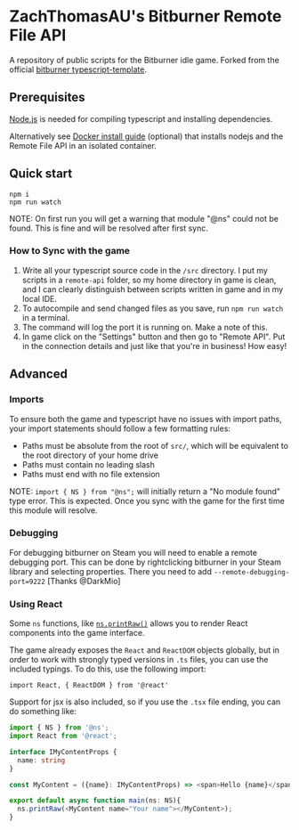 # ZachThomasAU's Bitburner Remote File API

A repository of public scripts for the Bitburner idle game. Forked from the official [bitburner typescript-template](https://github.com/bitburner-official/typescript-template).

## Prerequisites

[Node.js](https://nodejs.org/en/download/) is needed for compiling typescript and installing dependencies.

Alternatively see [Docker install guide](DockerGuide.md) (optional) that installs nodejs and the Remote File API in an isolated container.

## Quick start
```
npm i
npm run watch
```

NOTE: On first run you will get a warning that module "@ns" could not be found. This is fine and will be resolved after first sync.

### How to Sync with the game

1. Write all your typescript source code in the `/src` directory. I put my scripts in a `remote-api` folder, so my home directory in game is clean, and I can clearly distinguish between scripts written in game and in my local IDE.
1. To autocompile and send changed files as you save, run `npm run watch` in a terminal.
1. The command will log the port it is running on. Make a note of this.
1. In game click on the "Settings" button and then go to "Remote API". Put in the connection details and just like that you're in business! How easy!

## Advanced
### Imports

To ensure both the game and typescript have no issues with import paths, your import statements should follow a few formatting rules:

- Paths must be absolute from the root of `src/`, which will be equivalent to the root directory of your home drive
- Paths must contain no leading slash
- Paths must end with no file extension

NOTE: `import { NS } from "@ns";` will initially return a "No module found" type error. This is expected. Once you sync with the game for the first time this module will resolve.

### Debugging

For debugging bitburner on Steam you will need to enable a remote debugging port. This can be done by rightclicking bitburner in your Steam library and selecting properties. There you need to add `--remote-debugging-port=9222` [Thanks @DarkMio]

### Using React
Some `ns` functions, like [`ns.printRaw()`](https://github.com/bitburner-official/bitburner-src/blob/dev/markdown/bitburner.ns.printraw.md) allows you to render React components into the game interface. 

The game already exposes the `React` and `ReactDOM` objects globally, but in order to work with strongly typed versions in `.ts` files, you can use the included typings. To do this, use the following import:

`import React, { ReactDOM } from '@react'`

Support for jsx is also included, so if you use the `.tsx` file ending, you can do something like:

```ts
import { NS } from '@ns';
import React from '@react';

interface IMyContentProps {
  name: string
}

const MyContent = ({name}: IMyContentProps) => <span>Hello {name}</span>;

export default async function main(ns: NS){
  ns.printRaw(<MyContent name="Your name"></MyContent>);
}
```
